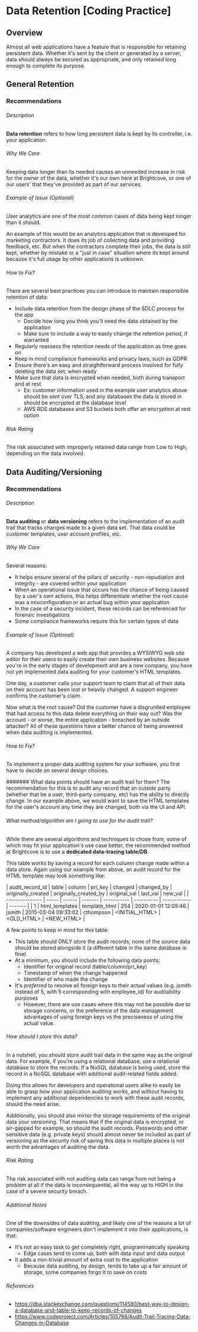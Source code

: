 # Data Retention [Coding Practice]

## Overview

Almost all web applications have a feature that is responsible for retaining persistent data. Whether it's sent by the client or generated by a server, data should always be secured as appropriate, and only retained long enough to complete its purpose.

## General Retention
### Recommendations
###### Description

**Data retention** refers to how long persistent data is kept by its controller, i.e. your application.
###### Why We Care

Keeping data longer than its needed causes an unneeded increase in risk for the owner of the data, whether it's our own here at Brightcove, or one of our users' that they've provided as part of our services.
###### Example of Issue (Optional)

User analytics are one of the most common cases of data being kept longer than it should. 

An example of this would be an analytics application that is developed for marketing contractors. It does its job of collecting data and providing feedback, etc. But when the contractors complete their jobs, the data is still kept, whether by mistake or a "just in case" situation where its kept around because it's full usage by other applications is unknown. 
###### How to Fix?

There are several best practices you can introduce to maintain responsible retention of data:

* Include data retention from the design phase of the SDLC process for the app
  * Decide how long you think you'll need the data obtained by the application
  * Make sure to include a way to easily change the retention period, if warranted
* Regularly reassess the retention needs of the application as time goes on
* Keep in mind compliance frameworks and privacy laws, such as GDPR
* Ensure there's an easy and straightforward process involved for fully deleting the data set, when ready
* Make sure that data is encrypted when needed, both during transport and at rest
    * Ex: customer information used in the example user analytics above should be sent over TLS, and any databases the data is stored in should be encrypted at the database level
    * AWS RDS databases and S3 buckets both offer an encryption at rest option
###### Risk Rating

The risk associated with improperly retained data range from Low to High, depending on the data involved.

## Data Auditing/Versioning
### Recommendations
###### Description

**Data auditing** or **data versioning** refers to the implementation of an audit trail that tracks changes made to a given data set. That data could be customer templates, user account profiles, etc.
###### Why We Care

Several reasons:
* It helps ensure several of the pillars of security - non-repudiation and integrity - are covered within your application
* When an operational issue that occurs has the chance of being caused by a user's own actions, this helps differentiate whether the root cause was a misconfiguration or an actual bug within your application
* In the case of a security incident, these records can be referenced for forensic investigations
* Some compliance frameworks require this for certain types of data
###### Example of Issue (Optional)

A company has developed a web app that provides a WYSIWYG web site editor for their users to easily create their own business websites. Because you're in the early stages of development and are a new company, you have not yet implemented data auditing for your customer's HTML templates.

One day, a customer calls your support team to claim that all of their data on their account has been lost or heavily changed. A support engineer confirms the customer's claim.

Now what is the root cause? Did the customer have a disgruntled employee that had access to this data delete everything on their way out? Was the account - or worse, the entire application - breached by an outside attacker? All of these questions have a better chance of being answered when data auditing is implemented.
###### How to Fix?

To implement a proper data auditing system for your software, you first have to decide on several design choices.

####### What data points should have an audit trail for them?
The recommendation for this is to audit any record that an outside party (whether that be a user, third-party company, etc) has the ability to directly change. In our example above, we would want to save the HTML templates for the user's account any time they are changed, both via the UI and API.

###### What method/algorithm am I going to use for the audit trail?
While there are several algorithms and techniques to chose from, some of which may fit your application's use case better, the recommended method at Brightcove is to use a **dedicated data-tracing table/DB**.

This table works by saving a record for each column change made within a data store. Again using our example from above, an audit record for the HTML template may look something like:

| audit_record_id | table | column | pri_key | changed | changed_by | originally_created | originally_created_by | original_val | last_val | new_val |
| --------------- | ----- | ------ | ------- | ----------- | ---------- | ------------ | ------- |
| 1 | html_templates | template_html | 254 | 2020-01-01 12:05:46 | jsmith | 2015-03-04 09:33:02 | cthompson | <INITIAL_HTML> | <OLD_HTML> | <NEW_HTML> |

A few points to keep in mind for this table:

- This table should ONLY store the audit records; none of the source data should be stored alongside it (a different table in the same database is fine)
- At a minimum, you should include the following data points:
  - Identifier for original record (table/column/pri_key)
  - Timestamp of when the change happened
  - Identifier of who made the change
- It's _preferred_ to resolve all foreign keys to their actual values (e.g. jsmith instead of 5, with 5 corresponding with employee_id) for auditability purposes
  - However, there are use cases where this may not be possible due to storage concerns, or the preference of the data management advantages of using foreign keys vs the preciseness of using the actual value. 
  
###### How should I store this data?
In a nutshell, you should store audit trail data in the same way as the original data. For example, if you're using a relational database, use a relational database to store the records. If a NoSQL database is being used, store the record in a NoSQL database with additional audit-related fields added.

Doing this allows for developers and operational users alike to easily be able to grasp how your application auditing works, and without having to implement any additional dependencies to work with these audit records, should the need arise.

Additionally, you should also mirror the storage requirements of the original data your versioning. That means that if the original data is encrypted, or air-gapped for example, so should the audit records. Passwords and other sensitive data (e.g. private keys) should almost never be included as part of versioning as the security risk of saving this data in multiple places is not worth the advantages of auditing the data.

###### Risk Rating

The risk associated with not auditing data can range from not being a problem at all if the data is inconsequential, all the way up to HIGH in the case of a severe security breach.

###### Additional Notes

One of the downsides of data auditing, and likely one of the reasons a lot of companies/software engineers don't implement it into their applications, is that:

* It's not an easy task to get completely right, programmatically speaking
  * Edge cases tend to come up, both with data input and data output
* It adds a non-trivial amount of extra cost to the application
  * Because data auditing, by design, tends to take up a fair amount of storage, some companies forgo it to save on costs
  
###### References

- https://dba.stackexchange.com/questions/114580/best-way-to-design-a-database-and-table-to-keep-records-of-changes
- https://www.codeproject.com/Articles/105768/Audit-Trail-Tracing-Data-Changes-in-Database